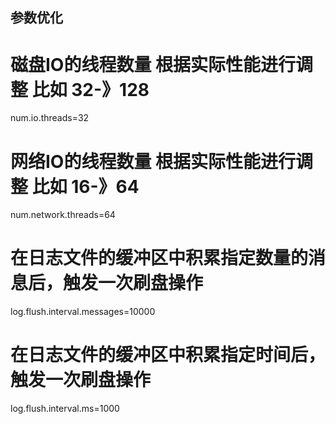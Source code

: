 

## 参数优化

# 磁盘IO的线程数量 根据实际性能进行调整 比如 32-》128
num.io.threads=32
# 网络IO的线程数量 根据实际性能进行调整 比如 16-》64
num.network.threads=64
# 在日志文件的缓冲区中积累指定数量的消息后，触发一次刷盘操作
log.flush.interval.messages=10000
# 在日志文件的缓冲区中积累指定时间后，触发一次刷盘操作
log.flush.interval.ms=1000